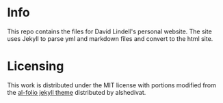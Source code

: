 # Info
This repo contains the files for David Lindell's personal website. The site uses
Jekyll to parse yml and markdown files and convert to the html site.

# Licensing
This work is distributed under the MIT license with portions modified from
the [al-folio jekyll theme](https://github.com/alshedivat/al-folio) distributed by alshedivat.
